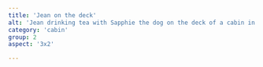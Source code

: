 ```yaml
---
title: 'Jean on the deck'
alt: 'Jean drinking tea with Sapphie the dog on the deck of a cabin in the woods'
category: 'cabin'
group: 2
aspect: '3x2'

---
```

